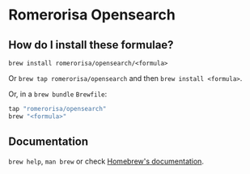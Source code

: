 # Romerorisa Opensearch

## How do I install these formulae?

`brew install romerorisa/opensearch/<formula>`

Or `brew tap romerorisa/opensearch` and then `brew install <formula>`.

Or, in a `brew bundle` `Brewfile`:

```ruby
tap "romerorisa/opensearch"
brew "<formula>"
```

## Documentation

`brew help`, `man brew` or check [Homebrew's documentation](https://docs.brew.sh).
